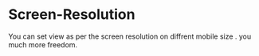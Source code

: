 # Screen-Resolution
You can set view as per the screen resolution on diffrent mobile size . you much more freedom.

